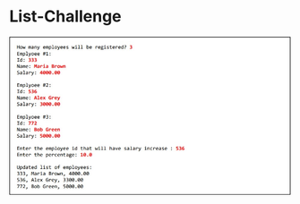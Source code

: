 # List-Challenge
<img src = "https://github.com/Gabrielbprado/List-Challenge/blob/main/Challege.jpeg">
